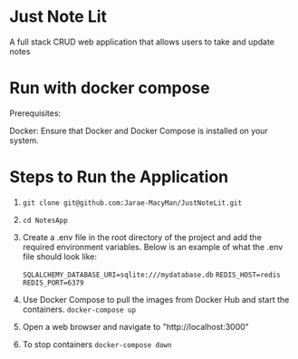Just Note Lit
=============

A full stack CRUD web application that allows users to take and update notes 


Run with docker compose
===========

Prerequisites:

Docker: Ensure that Docker and Docker Compose is installed on your system. 

Steps to Run the Application
===========================

1. ``git clone git@github.com:Jarae-MacyMan/JustNoteLit.git`` 
2. ``cd NotesApp``
3. Create a .env file in the root directory of the project and add the required environment variables. Below is an example of what the .env file should look like:

   ``SQLALCHEMY_DATABASE_URI=sqlite:///mydatabase.db``
   ``REDIS_HOST=redis``
   ``REDIS_PORT=6379``

5. Use Docker Compose to pull the images from Docker Hub and start the containers. ``docker-compose up``
6. Open a web browser and navigate to "http://localhost:3000"
7. To stop containers ``docker-compose down``